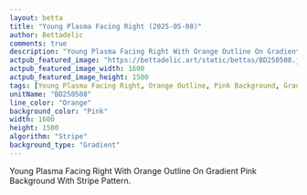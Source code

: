 ```yaml
---
layout: betta
title: "Young Plasma Facing Right (2025-05-08)"
author: Bettadelic
comments: true
description: "Young Plasma Facing Right With Orange Outline On Gradient Pink Background With Stripe Pattern."
actpub_featured_image: "https://bettadelic.art/static/bettas/BD250508.jpg"
actpub_featured_image_width: 1600
actpub_featured_image_height: 1500
tags: [Young Plasma Facing Right, Orange Outline, Pink Background, Gradient Background Pattern, Stripe Pattern, May 2025]
unitName: "BD250508"
line_color: "Orange"
background_color: "Pink"
width: 1600
height: 1500
algorithm: "Stripe"
background_type: "Gradient"
---
```


Young Plasma Facing Right With Orange Outline On Gradient Pink Background With Stripe Pattern.
